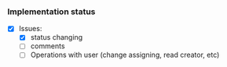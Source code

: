 ### Implementation status
- [X] Issues:
    - [X] status changing
    - [ ] comments
    - [ ] Operations with user (change assigning, read creator, etc)